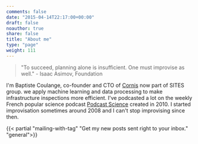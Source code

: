 ```yaml
---
comments: false
date: "2015-04-14T22:17:00+00:00"
draft: false
noauthor: true
share: false
title: "About me"
type: "page"
weight: 111
---
```


> "To succeed, planning alone is insufficient. One must improvise as well." -
> Isaac Asimov, Foundation

I'm Baptiste Coulange, co-founder and CTO of [Cornis](http://cornis.fr) now part of SITES group. we apply machine learning and data processing to make infrastructure inspections more efficient. I've podcasted a lot on the weekly French popular science podcast [Podcast Science](http://podcastscience.fm) created in 2010. I started improvisation sometimes around 2008 and I can't stop improvising since then.

{{< partial "mailing-with-tag" "Get my new posts sent right to your inbox." "general">}}
